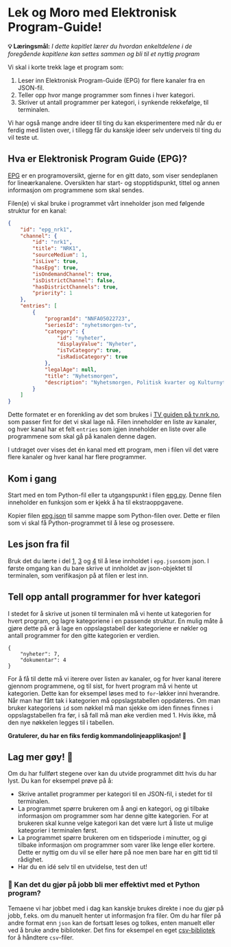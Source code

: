 Lek og Moro med Elektronisk Program-Guide!
==========================================

**💡 Læringsmål:** _I dette kapitlet lærer du hvordan enkeltdelene i de foregående kapitlene kan settes sammen og bli til et nyttig program_

Vi skal i korte trekk lage et program som:
1. Leser inn Elektronisk Program-Guide (EPG) for flere kanaler fra en JSON-fil.
2. Teller opp hvor mange programmer som finnes i hver kategori.
3. Skriver ut antall programmer per kategori, i synkende rekkefølge, til terminalen.

Vi har også mange andre ideer til ting du kan eksperimentere med når du er ferdig med listen over, i tillegg får du kanskje ideer selv underveis til ting du vil teste ut.

## Hva er Elektronisk Program Guide (EPG)?

[EPG](https://en.wikipedia.org/wiki/Electronic_program_guide) er en programoversikt, gjerne for en gitt dato, som viser sendeplanen for lineærkanalene. Oversikten har start- og stopptidspunkt, tittel og annen informasjon om programmene som skal sendes.  

Filen(e) vi skal bruke i programmet vårt inneholder json med følgende struktur for en kanal:

```json
{
    "id": "epg_nrk1",
    "channel": {
        "id": "nrk1",
        "title": "NRK1",
        "sourceMedium": 1,
        "isLive": true,
        "hasEpg": true,
        "isOndemandChannel": true,
        "isDistrictChannel": false,
        "hasDistrictChannels": true,
        "priority": 1
    },
    "entries": [
        {
            "programId": "NNFA05022723",
            "seriesId": "nyhetsmorgen-tv",
            "category": {
                "id": "nyheter",
                "displayValue": "Nyheter",
                "isTvCategory": true,
                "isRadioCategory": true
            },
            "legalAge": null,
            "title": "Nyhetsmorgen",
            "description": "Nyhetsmorgen, Politisk kvarter og Kulturnytt – alt du trenger for en oppdatert start på dagen. Direkte fra studio 50 hver morgen."
        }
    ]
}
```
Dette formatet er en forenkling av det som brukes i [TV guiden på tv.nrk.no](https://tv.nrk.no/guide), som passer fint for det vi skal lage nå. Filen inneholder en liste av kanaler, og hver kanal har et felt `entries` som igjen inneholder en liste over alle programmene som skal gå på kanalen denne dagen. 

I utdraget over vises det én kanal med ett program, men i filen vil det være flere kanaler og hver kanal har flere programmer.

## Kom i gang

Start med en tom Python-fil eller ta utgangspunkt i filen [epg.py]. Denne filen inneholder en funksjon som er kjekk å ha til ekstraoppgavene.

Kopier filen [epg.json] til samme mappe som Python-filen over. Dette er filen som vi skal få Python-programmet til å lese og prosessere.

[epg.py]: filer/epg.py
[epg.json]: filer/epg.json

## Les json fra fil

Bruk det du lærte i del [1](1_lese_fil.md), [3](3_feilhåndtering.md) og [4](4_json.md) til å lese innholdet i `epg.json`som json. I første omgang kan du bare skrive ut innholdet av json-objektet til terminalen, som verifikasjon på at filen er lest inn.   

## Tell opp antall programmer for hver kategori

I stedet for å skrive ut jsonen til terminalen må vi hente ut kategorien for hvert program, og lagre kategoriene i en passende struktur. En mulig måte å gjøre dette på er å lage en oppslagstabell der kategoriene er nøkler og antall programmer for den gitte kategorien er verdien.

```
{
    "nyheter": 7,
    "dokumentar": 4
}
```
For å få til dette må vi iterere over listen av kanaler, og for hver kanal iterere gjennom programmene, og til sist, for hvert program må vi hente ut kategorien. Dette kan for eksempel løses med to `for`-løkker inni hverandre. Når man har fått tak i kategorien må oppslagstabellen oppdateres. Om man bruker kategoriens `id` som nøkkel må man sjekke om iden finnes finnes i oppslagstabellen fra før, i så fall må man øke verdien med 1. Hvis ikke, må den nye nøkkelen legges til i tabellen.

__Gratulerer, du har en fiks ferdig kommandolinjeapplikasjon! 🎉__

## Lag mer gøy! 🎨

Om du har fullført stegene over kan du utvide programmet ditt hvis du har lyst. Du kan for eksempel prøve på å:

- Skrive antallet programmer per kategori til en JSON-fil, i stedet for til terminalen.
- La programmet spørre brukeren om å angi en kategori, og gi tilbake informasjon om programmer som har denne gitte kategorien. For at brukeren skal kunne velge kategori kan det være lurt å liste ut mulige kategorier i terminalen først.
- La programmet spørre brukeren om en tidsperiode i minutter, og gi tilbake informasjon om programmer som varer like lenge eller kortere. Dette er nyttig om du vil se eller høre på noe men bare har en gitt tid til rådighet.
- Har du en idé selv til en utvidelse, test den ut!

### 🎯 Kan det du gjør på jobb bli mer effektivt med et Python program?

Temaene vi har jobbet med i dag kan kanskje brukes direkte i noe du gjør på jobb, f.eks. om du manuelt henter ut informasjon fra filer. Om du har filer på andre format enn `json` kan de fortsatt leses og tolkes, enten manuelt eller ved å bruke andre biblioteker. Det fins for eksempel en eget [csv-bibliotek](https://docs.python.org/3/library/csv.html) for å håndtere `csv`-filer.
